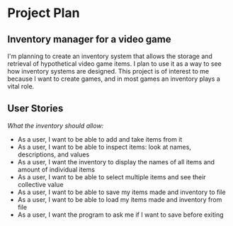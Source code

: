 [//]: # (# My Personal Project)

[//]: # ()
[//]: # (## A subtitle)

[//]: # ()
[//]: # (A *bulleted* list:)

[//]: # (- item 1)

[//]: # (- item 2)

[//]: # (- item 3)

[//]: # ()
[//]: # (An example of text with **bold** and *italic* fonts.  )

# Project Plan
## Inventory manager for a video game

I'm planning to create an inventory system that allows the storage and retrieval of hypothetical video game items.
I plan to use it as a way to see how inventory systems are designed.
This project is of interest to me because I want to create games, and in most games an inventory plays a vital role.

## User Stories

*What the inventory should allow:*
- As a user, I want to be able to add and take items from it
- As a user, I want to be able to inspect items: look at names, descriptions, and values
- As a user, I want the inventory to display the names of all items and amount of individual items
- As a user, I want to be able to select multiple items and see their collective value
- As a user, I want to be able to save my items made and inventory to file
- As a user, I want to be able to load my items made and inventory from file
- As a user, I want the program to ask me if I want to save before exiting